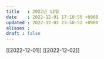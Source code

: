 ```yaml
---
title   : 2022년 12월 
date    : 2022-12-01 17:10:56 +0900
updated : 2022-12-02 23:50:52 +0900
aliases : 
draft : false
---
```


[[2022-12-01]]
[[2022-12-02]]
